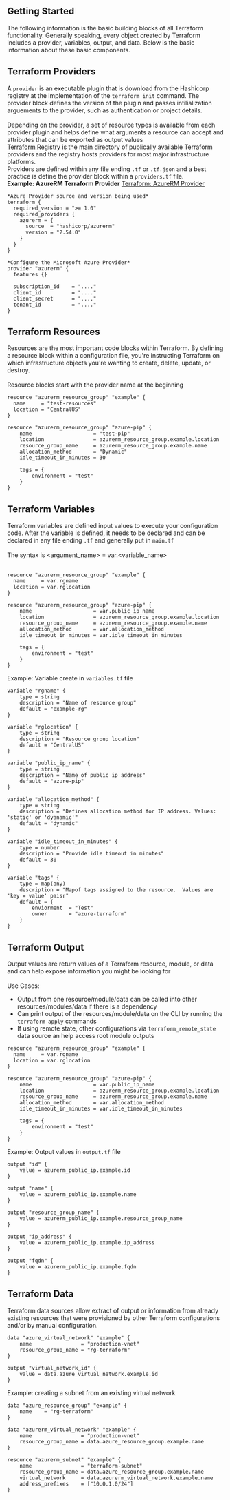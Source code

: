 ## Getting Started
The following information is the basic building blocks of all Terraform functionality.  Generally speaking, every object created by Terraform includes a provider, variables, output, and data.  Below is the basic information about these basic components.

## Terraform Providers
A ```provider``` is an executable plugin that is download from the Hashicorp registry at the implementation of the ```terraform init``` command.  The provider block defines the version of the plugin and passes intilialization arguements to the provider, such as authentication or project details.  
<br />
Depending on the provider, a set of resource types is available from each provider plugin and helps define what arguments a resource can accept and attributes that can be exported as output values
<br />
[Terraform Registry](https://registry.terraform.io) is the main directory of publically available Terraform providers and the registry hosts providers for most major infrastructure platforms.
<br />
Providers are defined within any file ending ```.tf``` or ```.tf.json``` and a best practice is define the provider block within a ```providers.tf``` file.
<br />
<b>Example: AzureRM Terraform Provider</b> [Terraform: AzureRM Provider](https://registry.terraform.io/providers/hashicorp/azurerm/latest)

```
*Azure Provider source and version being used*
terraform {
  required_version = ">= 1.0"
  required_providers {
    azurerm = {
      source  = "hashicorp/azurerm"
      version = "2.54.0"
    }
  }
}

*Configure the Microsoft Azure Provider*
provider "azurerm" {
  features {}

  subscription_id    = "...."
  client_id          = "...."
  client_secret      = "...."
  tenant_id          = "...."
} 
```

## Terraform Resources
Resources are the most important code blocks within Terraform.  By defining a resource block within a configuration file, you're instructing Terraform on which infrastructure objects you're wanting to create, delete, update, or destroy.
<br /><br />
Resource blocks start with the provider name at the beginning
```
resource "azurerm_resource_group" "example" {
  name     = "test-resources"
  location = "CentralUS"
}

resource "azurerm_resource_group" "azure-pip" {
    name                    = "test-pip"
    location                = azurerm_resource_group.example.location
    resource_group_name     = azurerm_resource_group.example.name
    allocation_method       = "Dynamic"
    idle_timeout_in_minutes = 30

    tags = {
        environment = "test"
    }
}
```


## Terraform Variables
Terraform variables are defined input values to execute your configuration code.  After the variable is defined, it needs to be declared and can be declared in any file ending ```.tf``` and generally put in ```main.tf```<br /><br />
The syntax is <argument_name> = var.<variable_name><br /><br />

```
resource "azurerm_resource_group" "example" {
  name     = var.rgname
  location = var.rglocation
}

resource "azurerm_resource_group" "azure-pip" {
    name                    = var.public_ip_name
    location                = azurerm_resource_group.example.location
    resource_group_name     = azurerm_resource_group.example.name
    allocation_method       = var.allocation_method
    idle_timeout_in_minutes = var.idle_timeout_in_minutes

    tags = {
        environment = "test"
    }
}
```
Example: Variable create in ```variables.tf``` file
```
variable "rgname" {
    type = string
    description = "Name of resource group"
    default = "example-rg"
}

variable "rglocation" {
    type = string
    description = "Resource group location"
    default = "CentralUS"
}

variable "public_ip_name" {
    type = string
    description = "Name of public ip address"
    default = "azure-pip"
}

variable "allocation_method" {
    type = string
    description = "Defines allocation method for IP address. Values: 'static' or 'dyanamic'"
    default = "dynamic"
}

variable "idle_timeout_in_minutes" {
    type = number
    description = "Provide idle timeout in minutes"
    default = 30
}

variable "tags" {
    type = map(any)
    description = "Mapof tags assigned to the resource.  Values are 'key = value' paisr"
    default = {
        enviorment  = "Test"
        owner       = "azure-terraform"
    }
}
```

## Terraform Output
Output values are return values of a Terraform resource, module, or data and can help expose information you might be looking for 
<br /><br />
Use Cases:
* Output from one resource/module/data can be called into other resources/modules/data if there is a dependency
* Can print output of the resources/module/data on the CLI by running the ```terraform apply``` commands
* If using remote state, other configurations via ```terraform_remote_state``` data source an help access root module outputs

```
resource "azurerm_resource_group" "example" {
  name     = var.rgname
  location = var.rglocation
}

resource "azurerm_resource_group" "azure-pip" {
    name                    = var.public_ip_name
    location                = azurerm_resource_group.example.location
    resource_group_name     = azurerm_resource_group.example.name
    allocation_method       = var.allocation_method
    idle_timeout_in_minutes = var.idle_timeout_in_minutes

    tags = {
        environment = "test"
    }
}
```
Example: Output values in ```output.tf``` file
```
output "id" {
    value = azurerm_public_ip.example.id
}

output "name" {
    value = azurerm_public_ip.example.name 
}

output "resource_group_name" {
    value = azurerm_public_ip.example.resource_group_name
}

output "ip_address" {
    value = azurerm_public_ip.example.ip_address
}

output "fqdn" {
    value = azurerm_public_ip.example.fqdn
}
```
## Terraform Data
Terraform data sources allow extract of output or information from already existing resources that were provisioned by other Terraform configurations and/or by manual configuration.
```
data "azure_virtual_network" "example" {
    name                = "production-vnet"
    resource_group_name = "rg-terraform"
}

output "virtual_network_id" {
    value = data.azure_virtual_network.example.id
}
```
Example: creating a subnet from an existing virtual network
```
data "azure_resource_group" "example" {
    name    = "rg-terraform"
}

data "azurerm_virtual_network" "example" {
    name                = "production-vnet"
    resource_group_name = data.azure_resource_group.example.name
}

resource "azurerm_subnet" "example" {
    name                = "terraform-subnet"
    resource_group_name = data.azure_resource_group.example.name
    virtual_network     = data.azurerm_virtual_network.example.name
    address_prefixes    = ["10.0.1.0/24"]
}
```